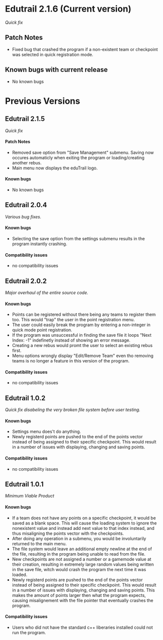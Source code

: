 # Edutrail 2.1.6 (Current version)
*Quick fix*

## Patch Notes
- Fixed bug that crashed the program if a non-existent team or checkpoint was selected in quick registration mode.

## Known bugs with current release
- No known bugs

# Previous Versions


## Edutrail 2.1.5
*Quick fix*

#### Patch Notes
- Removed save option from "Save Management" submenu. Saving now occures automaticly when exiting the program or loading/creating another rebus. 
- Main menu now displays the eduTrail logo.

#### Known bugs
- No known bugs


## Edutrail 2.0.4
*Various bug fixes.*

#### Known bugs
* Selecting the save option from the settings submenu results in the program instantly crashing.

#### Compatibility issues
* no compatibility issues


## Edutrail 2.0.2
*Major overhaul of the entire source code.*

#### Known bugs
* Points can be registered without there being any teams to register them too. This would "trap" the user in the point registration menu.
* The user could easily break the program by entering a non-integer in quick mode point registration.
* If the program was unsuccessful in finding the save file it loops "Next Index: -1" indefinetly instead of showing an error message.
* Creating a new rebus would promt the user to select an existing rebus first.
* Menu options wrongly display "Edit/Remove Team" even tho removing teams is no longer a feature in this version of the program.

#### Compatibility issues
* no compatibility issues

## Edutrail 1.0.2
*Quick fix disabeling the very broken file system before user testing.*

#### Known bugs
* Settings menu does't do anything.
* Newly registerd points are pushed to the end of the points vector instead of being assigned to their specific checkpoint. This would result in a number of issues with displaying, changing and saving points.

#### Compatibility issues
* no compatibility issues

## Edutrail 1.0.1
*Minimum Viable Product*

#### Known bugs
* If a team does not have any points on a specific checkpoint, it would be saved as a blank space. This will cause the loading system to ignore the nonexistent value and instead add next value to that index instead, and thus misaligning the points vector with the checkpoints.
* After doing any operation in a submenu, you would be involuntarily returned to the main menu.
* The file system would leave an additional empty newline at the end of the file, resulting in the program being unable to read from the file.
* New checkpoints are not assigned a number or a gamemode value at their creation, resulting in extremely large random values being written in the save file, witch would crash the program the next time it was loaded.
* Newly registerd points are pushed to the end of the points vector instead of being assigned to their specific checkpoint. This would result in a number of issues with displaying, changing and saving points. This makes the amount of points larger then what the program expects, causing misalignement with the file pointer that eventually crashes the program.

#### Compatibility issues
* Users who did not have the standard c++ liberaries installed could not run the program.
  



